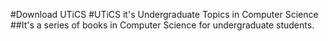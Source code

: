 #Download UTiCS
#UTiCS it's Undergraduate Topics in Computer Science
##It's a series of books in Computer Science for undergraduate students.
